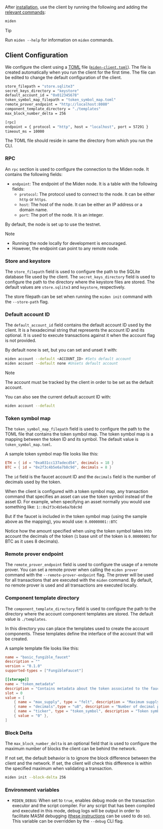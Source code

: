 After [installation](./install-and-run.md#install-the-client), use the client by running the following and adding the [relevant commands](cli-reference.md#commands):

```sh
miden
```

> [!Tip]
> Run `miden --help` for information on `miden` commands.

## Client Configuration

We configure the client using a [TOML](https://en.wikipedia.org/wiki/TOML) file ([`miden-client.toml`](https://github.com/0xMiden/miden-client/blob/main/miden-client.toml)).  The file is created automatically when you run the client for the first time. The file can be edited to change the default configuration of the client.

```sh
store_filepath = "store.sqlite3"
secret_keys_directory = "keystore"
default_account_id = "0x012345678"
token_symbol_map_filepath = "token_symbol_map.toml"
remote_prover_endpoint = "http://localhost:8080"
component_template_directory = "./templates"
max_block_number_delta = 256

[rpc]
endpoint = { protocol = "http", host = "localhost", port = 57291 }
timeout_ms = 10000
```

The TOML file should reside in same the directory from which you run the CLI.

### RPC

An `rpc` section is used to configure the connection to the Miden node. It contains the following fields:
- `endpoint`: The endpoint of the Miden node. It is a table with the following fields:
  - `protocol`: The protocol used to connect to the node. It can be either `http` or `https`.
  - `host`: The host of the node. It can be either an IP address or a domain name.
  - `port`: The port of the node. It is an integer.

By default, the node is set up to use the testnet.

> [!Note]
> - Running the node locally for development is encouraged. 
> - However, the endpoint can point to any remote node.

### Store and keystore
The `store_filepath` field is used to configure the path to the SQLite database file used by the client. The `secret_keys_directory` field is used to configure the path to the directory where the keystore files are stored. The default values are `store.sqlite3` and `keystore`, respectively.

The store filepath can be set when running the `miden init` command with the `--store-path` flag.

### Default account ID

The `default_account_id` field contains the default account ID used by the client. It is a hexadecimal string that represents the account ID and its optional. It is used to execute transactions against it when the account flag is not provided.

By default none is set, but you can set and unset it with:

```sh
miden account --default <ACCOUNT_ID> #Sets default account
miden account --default none #Unsets default account
```
> [!Note]
> The account must be tracked by the client in order to be set as the default account.

You can also see the current default account ID with:

```sh
miden account --default
```
### Token symbol map
The `token_symbol_map_filepath` field is used to configure the path to the TOML file that contains the token symbol map. The token symbol map is a mapping between the token ID and its symbol. The default value is `token_symbol_map.toml`.

A sample token symbol map file looks like this:
```toml
ETH = { id = "0xa031cc137adecd54", decimals = 18 }
BTC = { id = "0x2f3c4b5e6a7b8c9d", decimals = 8 }
```

The `id` field is the faucet account ID and the `decimals` field is the number of decimals used by the token.

When the client is configured with a token symbol map, any transaction command that specifies an asset can use the token symbol instead of the asset ID. For example, when specifying an asset normally you would use something like:
```1::0x2f3c4b5e6a7b8c9d```

But if the faucet is included in the token symbol map (using the sample above as the mapping), you would use:
```0.00000001::BTC```

Notice how the amount specified when using the token symbol takes into account the decimals of the token (`1` base unit of the token is `0.00000001` for BTC as it uses 8 decimals).

### Remote prover endpoint
The `remote_prover_endpoint` field is used to configure the usage of a remote prover. You can set a remote prover when calling the `miden prover` command with the `--remote-prover-endpoint` flag. The prover will be used for all transactions that are executed with the `miden` command. By default, no remote prover is used and all transactions are executed locally.

### Component template directory
The `component_template_directory` field is used to configure the path to the directory where the account component templates are stored. The default value is `./templates`.

In this directory you can place the templates used to create the account components. These templates define the interface of the account that will be created.

A sample template file looks like this:
```toml
name = "basic_fungible_faucet"
description = ""
version = "0.1.0"
supported-types = ["FungibleFaucet"]

[[storage]]
name = "token_metadata"
description = "Contains metadata about the token associated to the faucet account"
slot = 0
value = [
    { name = "max_supply", type = "felt", description = "Maximum supply of the token in base units" },
    { name = "decimals",type = "u8", description = "Number of decimal places" },
    { name = "ticker", type = "token_symbol", description = "Token symbol of the faucet's asset, limited to 4 characters." }, 
    { value = "0" },
]
```

### Block Delta
The `max_block_number_delta` is an optional field that is used to configure the maximum number of blocks the client can be behind the network.

If not set, the default behavior is to ignore the block difference between the client and the network. If set, the client will check this difference is within the specified maximum when validating a transaction.

```sh
miden init --block-delta 256
```

### Environment variables

- `MIDEN_DEBUG`: When set to `true`, enables debug mode on the transaction executor and the script compiler. For any script that has been compiled and executed in this mode, debug logs will be output in order to facilitate MASM debugging ([these instructions](https://0xMiden.github.io/miden-vm/user_docs/assembly/debugging.html) can be used to do so). This variable can be overridden by the `--debug` CLI flag. 
